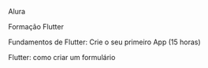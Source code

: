 Alura

Formação Flutter</br>

Fundamentos de Flutter: Crie o seu primeiro App (15 horas)</br>

Flutter: como criar um formulário</br>